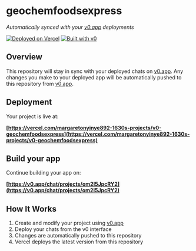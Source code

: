 # geochemfoodsexpress

*Automatically synced with your [v0.app](https://v0.app) deployments*

[![Deployed on Vercel](https://img.shields.io/badge/Deployed%20on-Vercel-black?style=for-the-badge&logo=vercel)](https://vercel.com/margaretonyinye892-1630s-projects/v0-geochemfoodsexpress)
[![Built with v0](https://img.shields.io/badge/Built%20with-v0.app-black?style=for-the-badge)](https://v0.app/chat/projects/om2l5JpcRY2)

## Overview

This repository will stay in sync with your deployed chats on [v0.app](https://v0.app).
Any changes you make to your deployed app will be automatically pushed to this repository from [v0.app](https://v0.app).

## Deployment

Your project is live at:

**[https://vercel.com/margaretonyinye892-1630s-projects/v0-geochemfoodsexpress](https://vercel.com/margaretonyinye892-1630s-projects/v0-geochemfoodsexpress)**

## Build your app

Continue building your app on:

**[https://v0.app/chat/projects/om2l5JpcRY2](https://v0.app/chat/projects/om2l5JpcRY2)**

## How It Works

1. Create and modify your project using [v0.app](https://v0.app)
2. Deploy your chats from the v0 interface
3. Changes are automatically pushed to this repository
4. Vercel deploys the latest version from this repository
